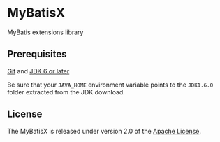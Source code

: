 # MyBatisX
MyBatis extensions library

## Prerequisites

[Git][] and [JDK 6 or later][JDK6 build]

Be sure that your `JAVA_HOME` environment variable points to the `JDK1.6.0` folder
extracted from the JDK download.

## License
The MyBatisX is released under version 2.0 of the [Apache License][].

[Git]: http://help.github.com/set-up-git-redirect
[JDK6 build]: http://www.oracle.com/technetwork/java/javase/downloads
[Apache License]: http://www.apache.org/licenses/LICENSE-2.0